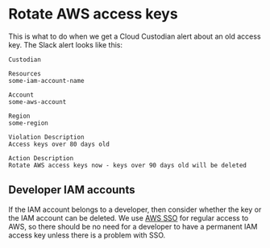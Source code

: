 # Rotate AWS access keys

This is what to do when we get a Cloud Custodian alert about an old access key.
The Slack alert looks like this:

```
Custodian

Resources
some-iam-account-name

Account
some-aws-account

Region
some-region

Violation Description
Access keys over 80 days old

Action Description
Rotate AWS access keys now - keys over 90 days old will be deleted
```

## Developer IAM accounts

If the IAM account belongs to a developer, then consider whether the key or the
IAM account can be deleted. We use [AWS SSO] for regular access to AWS, so there
should be no need for a developer to have a permanent IAM access key unless
there is a problem with SSO.

[AWS SSO]: https://aws.amazon.com/single-sign-on/

